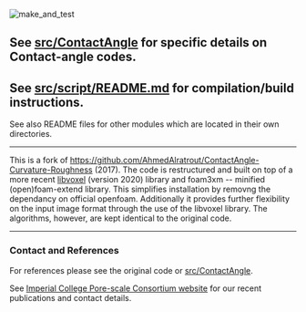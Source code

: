 ![make_and_test](https://github.com/aliraeini/ContactAngle-Curvature-Roughness/workflows/make_and_test/badge.svg)

##  See  [src/ContactAngle](src/ContactAngle) for specific details on Contact-angle codes.

##  See  [src/script/README.md](src/script/README.md) for compilation/build instructions.

See also README files for other modules  which are located in their own directories.

 ----------------------------------------------------------------    

This is a fork of https://github.com/AhmedAlratrout/ContactAngle-Curvature-Roughness (2017).
The code is restructured and built on top of a more recent [libvoxel](src/libvoxel) (version 2020) library and foam3xm -- minified (open)foam-extend library.
This simplifies installation by removng the dependancy on official openfoam.
Additionally it provides further flexibility on the input image format through the use of the libvoxel library.
The algorithms, however, are kept identical to the original code.

 ----------------------------------------------------------------

### Contact and References ###

For references please see the original code or [src/ContactAngle](src/ContactAngle). 

See [Imperial College Pore-scale Consortium website](https://www.imperial.ac.uk/earth-science/research/research-groups/pore-scale-modelling) for our recent publications and contact details.
